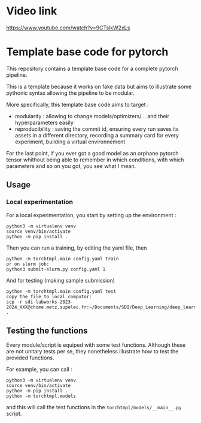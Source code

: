 # Video link
https://www.youtube.com/watch?v=9CTslkW2xLs

# Template base code for pytorch

This repository contains a template base code for a complete pytorch pipeline.

This is a template because it works on fake data but aims to illustrate some pythonic syntax allowing the pipeline to be modular.

More specifically, this template base code aims to target :

- modularity : allowing to change models/optimizers/ .. and their hyperparameters easily
- reproducibility : saving the commit id, ensuring every run saves its assets in a different directory, recording a summary card for every experiment, building a virtual environnement

For the last point, if you ever got a good model as an orphane pytorch tensor whithout being able to remember in which conditions, with which parameters and so on you got, you see what I mean. 

## Usage

### Local experimentation

For a local experimentation, you start by setting up the environment :

```
python3 -m virtualenv venv
source venv/bin/activate
python -m pip install .
```

Then you can run a training, by editing the yaml file, then 

```
python -m torchtmpl.main config.yaml train
or on slurm job:
python3 submit-slurm.py config.yaml 1
```

And for testing (making sample submission)

```
python -m torchtmpl.main config.yaml test
copy the file to local computor:
scp -r sdi-labworks-2023-2024_XXX@chome.metz.supelec.fr:~/Documents/SDI/Deep_Learning/deep_learning_geolifeclef_aaron_julien_olivier_2024/sample_submission_XXX.csv .
```

## Testing the functions

Every module/script is equiped with some test functions. Although these are not unitary tests per se, they nonetheless illustrate how to test the provided functions.

For example, you can call :


```
python3 -m virtualenv venv
source venv/bin/activate
python -m pip install .
python -m torchtmpl.models
```

and this will call the test functions in the `torchtmpl/models/__main__.py` script.

